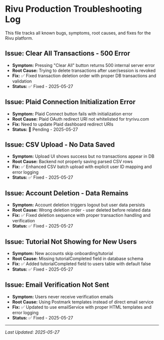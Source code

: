 # Rivu Production Troubleshooting Log

This file tracks all known bugs, symptoms, root causes, and fixes for the Rivu platform.

## Issue: Clear All Transactions - 500 Error
- **Symptom:** Pressing "Clear All" button returns 500 internal server error
- **Root Cause:** Trying to delete transactions after user/session is revoked
- **Fix:** ✅ Fixed transaction deletion order with proper DB transactions and validation
- **Status:** ✅ Fixed - 2025-05-27

## Issue: Plaid Connection Initialization Error
- **Symptom:** Plaid Connect button fails with initialization error
- **Root Cause:** Plaid OAuth redirect URI not whitelisted for tryrivu.com
- **Fix:** Need to update Plaid dashboard redirect URIs
- **Status:** 🔄 Pending - 2025-05-27

## Issue: CSV Upload - No Data Saved
- **Symptom:** Upload UI shows success but no transactions appear in DB
- **Root Cause:** Backend not properly saving parsed CSV rows
- **Fix:** ✅ Enhanced CSV batch upload with explicit user ID mapping and error logging
- **Status:** ✅ Fixed - 2025-05-27

## Issue: Account Deletion - Data Remains
- **Symptom:** Account deletion triggers logout but user data persists
- **Root Cause:** Wrong deletion order - user deleted before related data
- **Fix:** ✅ Fixed deletion sequence with proper transaction handling and verification
- **Status:** ✅ Fixed - 2025-05-27

## Issue: Tutorial Not Showing for New Users
- **Symptom:** New accounts skip onboarding/tutorial
- **Root Cause:** Missing tutorialCompleted field in database schema
- **Fix:** ✅ Added tutorialCompleted field to users table with default false
- **Status:** ✅ Fixed - 2025-05-27

## Issue: Email Verification Not Sent
- **Symptom:** Users never receive verification emails
- **Root Cause:** Using Postmark templates instead of direct email service
- **Fix:** ✅ Updated to use emailService with proper HTML templates and error logging
- **Status:** ✅ Fixed - 2025-05-27

---

*Last Updated: 2025-05-27*